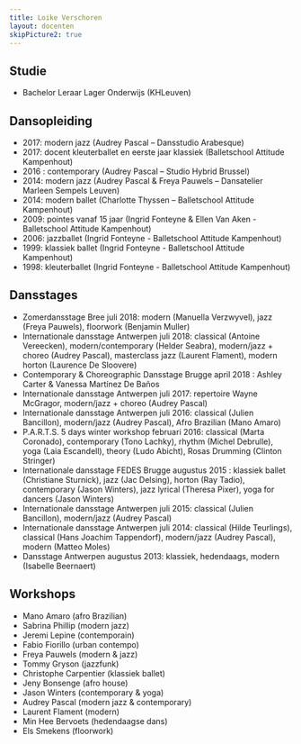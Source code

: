 ```yaml
---
title: Loike Verschoren
layout: docenten
skipPicture2: true
---
```

## Studie

* Bachelor Leraar Lager Onderwijs (KHLeuven)

## Dansopleiding

* 2017: modern jazz (Audrey Pascal – Dansstudio Arabesque)
* 2017: docent kleuterballet en eerste jaar klassiek (Balletschool Attitude Kampenhout)
* 2016 : contemporary (Audrey Pascal – Studio Hybrid Brussel)
* 2014: modern jazz (Audrey Pascal & Freya Pauwels – Dansatelier Marleen Sempels Leuven)
* 2014: modern ballet (Charlotte Thyssen – Balletschool Attitude Kampenhout)
* 2009: pointes vanaf 15 jaar (Ingrid Fonteyne & Ellen Van Aken - Balletschool Attitude Kampenhout)
* 2006: jazzballet (Ingrid Fonteyne - Balletschool Attitude Kampenhout)
* 1999: klassiek ballet (Ingrid Fonteyne - Balletschool Attitude Kampenhout)
* 1998: kleuterballet (Ingrid Fonteyne - Balletschool Attitude Kampenhout)

## Dansstages

* Zomerdansstage Bree juli 2018: modern (Manuella Verzwyvel), jazz (Freya Pauwels), floorwork (Benjamin Muller) 
* Internationale dansstage Antwerpen juli 2018: classical (Antoine Vereecken), modern/contemporary (Helder Seabra), modern/jazz + choreo (Audrey Pascal), masterclass jazz (Laurent Flament), modern horton (Laurence De Sloovere)
* Contemporary & Choreographic Dansstage Brugge april 2018 : Ashley Carter & Vanessa Martínez De Baños
* Internationale dansstage Antwerpen juli 2017: repertoire Wayne McGragor, modern/jazz + choreo (Audrey Pascal)
* Internationale dansstage Antwerpen juli 2016: classical (Julien Bancillon), modern/jazz (Audrey Pascal), Afro Brazilian (Mano Amaro)
* P.A.R.T.S. 5 days winter workshop februari 2016: classical (Marta Coronado), contemporary (Tono Lachky), rhythm (Michel Debrulle), yoga (Laia Escandell), theory (Ludo Abicht), Rosas Drumming (Clinton Stringer)
* Internationale dansstage FEDES Brugge augustus 2015 : klassiek ballet (Christiane Sturnick), jazz (Jac Delsing), horton (Ray Tadio), contemporary (Jason Winters), jazz lyrical (Theresa Pixer), yoga for dancers (Jason Winters)
* Internationale dansstage Antwerpen juli 2015: classical (Julien Bancillon), modern/jazz (Audrey Pascal)
* Internationale dansstage Antwerpen juli 2014: classical (Hilde Teurlings), classical (Hans Joachim Tappendorf), modern/jazz (Audrey Pascal), modern (Matteo Moles)
* Dansstage Antwerpen augustus 2013: klassiek, hedendaags, modern (Isabelle Beernaert) 

## Workshops

* Mano Amaro (afro Brazilian)
* Sabrina Phillip (modern jazz)
* Jeremi Lepine (contemporain)
* Fabio Fiorillo (urban contempo)
* Freya Pauwels (modern & jazz)
* Tommy Gryson (jazzfunk)
* Christophe Carpentier (klassiek ballet)
* Jeny Bonsenge (afro house)
* Jason Winters (contemporary & yoga)
* Audrey Pascal (modern jazz & contemporary)
* Laurent Flament (modern)
* Min Hee Bervoets (hedendaagse dans)
* Els Smekens (floorwork)